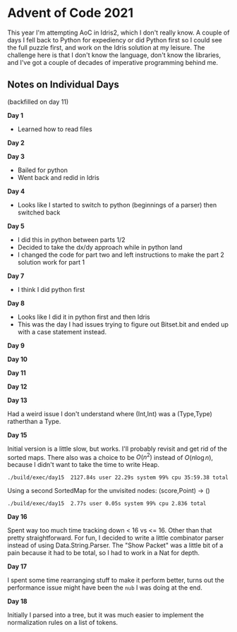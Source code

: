 
# Advent of Code 2021

This year I'm attempting AoC in Idris2, which I don't really know. A couple of days I fell back to Python for expediency or did Python first so I could see the full puzzle first, and work on the Idris solution at my leisure. The challenge here is that I don't know the language, don't know the libraries, and I've got a couple of decades of imperative programming behind me. 



## Notes on Individual Days

(backfilled on day 11)

**Day 1**

- Learned how to read files

**Day 2**

**Day 3**

- Bailed for python
- Went back and redid in Idris

**Day 4**

- Looks like I started to switch to python (beginnings of a parser) then switched back

**Day 5**

- I did this in python between parts 1/2
- Decided to take the dx/dy approach while in python land
- I changed the code for part two and left instructions to make the part 2 solution work for part 1

**Day 7**

- I think I did python first

**Day 8**

- Looks like I did it in python first and then Idris
- This was the day I had issues trying to figure out Bitset.bit and ended up with a case statement instead.

**Day 9**

**Day 10**

**Day 11**

**Day 12**

**Day 13**

Had a weird issue I don't understand where (Int,Int) was a (Type,Type) ratherthan a Type.

**Day 15**

Initial version is a little slow, but works. I'll probably revisit and get rid of the sorted maps.  There also was
a choice to be $O(n^2)$ instead of $O(n \log n)$, because I didn't want to take the time to write Heap.

    ./build/exec/day15  2127.84s user 22.29s system 99% cpu 35:59.38 total

Using a second SortedMap for the unvisited nodes: (score,Point) -> ()

    ./build/exec/day15  2.77s user 0.05s system 99% cpu 2.836 total

**Day 16**

Spent way too much time tracking down < 16 vs <= 16. Other than that pretty straightforward.  For fun, I decided to write a little combinator parser instead of using Data.String.Parser.  The "Show Packet" was a little bit of a pain because it had to be total, so I had to work in a Nat for depth.

**Day 17**

I spent some time rearranging stuff to make it perform better, turns out the performance issue might have been the `nub` I was doing at the end. 

**Day 18**

Initially I parsed into a tree, but it was much easier to implement the normalization rules on a list of tokens.

